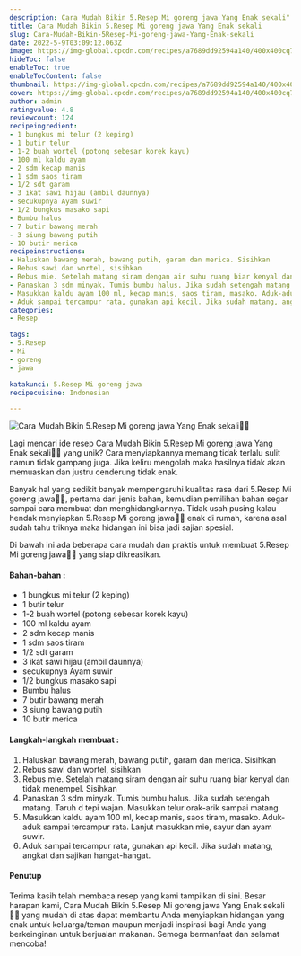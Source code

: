 ```yaml
---
description: Cara Mudah Bikin 5.Resep Mi goreng jawa Yang Enak sekali"
title: Cara Mudah Bikin 5.Resep Mi goreng jawa Yang Enak sekali
slug: Cara-Mudah-Bikin-5Resep-Mi-goreng-jawa-Yang-Enak-sekali
date: 2022-5-9T03:09:12.063Z
image: https://img-global.cpcdn.com/recipes/a7689dd92594a140/400x400cq70/photo.jpg
hideToc: false
enableToc: true
enableTocContent: false
thumbnail: https://img-global.cpcdn.com/recipes/a7689dd92594a140/400x400cq70/photo.jpg
cover: https://img-global.cpcdn.com/recipes/a7689dd92594a140/400x400cq70/photo.jpg
author: admin
ratingvalue: 4.8
reviewcount: 124
recipeingredient:
- 1 bungkus mi telur (2 keping)
- 1 butir telur
- 1-2 buah wortel (potong sebesar korek kayu)
- 100 ml kaldu ayam
- 2 sdm kecap manis
- 1 sdm saos tiram
- 1/2 sdt garam
- 3 ikat sawi hijau (ambil daunnya)
- secukupnya Ayam suwir
- 1/2 bungkus masako sapi
- Bumbu halus
- 7 butir bawang merah
- 3 siung bawang putih
- 10 butir merica
recipeinstructions:
- Haluskan bawang merah, bawang putih, garam dan merica. Sisihkan
- Rebus sawi dan wortel, sisihkan
- Rebus mie. Setelah matang siram dengan air suhu ruang biar kenyal dan tidak menempel. Sisihkan
- Panaskan 3 sdm minyak. Tumis bumbu halus. Jika sudah setengah matang. Taruh d tepi wajan. Masukkan telur orak-arik sampai matang
- Masukkan kaldu ayam 100 ml, kecap manis, saos tiram, masako. Aduk-aduk sampai tercampur rata. Lanjut masukkan mie, sayur dan ayam suwir.
- Aduk sampai tercampur rata, gunakan api kecil. Jika sudah matang, angkat dan sajikan hangat-hangat.
categories:
- Resep

tags:
- 5.Resep
- Mi
- goreng
- jawa

katakunci: 5.Resep Mi goreng jawa
recipecuisine: Indonesian

---
```


![Cara Mudah Bikin 5.Resep Mi goreng jawa Yang Enak sekali👩‍🍳](https://img-global.cpcdn.com/recipes/a7689dd92594a140/400x400cq70/photo.jpg)

Lagi mencari ide resep Cara Mudah Bikin 5.Resep Mi goreng jawa Yang Enak sekali👩‍🍳 yang unik? Cara menyiapkannya memang tidak terlalu sulit namun tidak gampang juga. Jika keliru mengolah maka hasilnya tidak akan memuaskan dan justru cenderung tidak enak.

Banyak hal yang sedikit banyak mempengaruhi kualitas rasa dari 5.Resep Mi goreng jawa👩‍🍳, pertama dari jenis bahan, kemudian pemilihan bahan segar sampai cara membuat dan menghidangkannya. Tidak usah pusing kalau hendak menyiapkan 5.Resep Mi goreng jawa👩‍🍳 enak di rumah, karena asal sudah tahu triknya maka hidangan ini bisa jadi sajian spesial.

Di bawah ini ada beberapa cara mudah dan praktis untuk membuat 5.Resep Mi goreng jawa👩‍🍳 yang siap dikreasikan.

<!--inarticleads1-->

#### Bahan-bahan :

- 1 bungkus mi telur (2 keping)
- 1 butir telur
- 1-2 buah wortel (potong sebesar korek kayu)
- 100 ml kaldu ayam
- 2 sdm kecap manis
- 1 sdm saos tiram
- 1/2 sdt garam
- 3 ikat sawi hijau (ambil daunnya)
- secukupnya Ayam suwir
- 1/2 bungkus masako sapi
- Bumbu halus
- 7 butir bawang merah
- 3 siung bawang putih
- 10 butir merica

<!--inarticleads2-->

#### Langkah-langkah membuat :

1. Haluskan bawang merah, bawang putih, garam dan merica. Sisihkan
1. Rebus sawi dan wortel, sisihkan
1. Rebus mie. Setelah matang siram dengan air suhu ruang biar kenyal dan tidak menempel. Sisihkan
1. Panaskan 3 sdm minyak. Tumis bumbu halus. Jika sudah setengah matang. Taruh d tepi wajan. Masukkan telur orak-arik sampai matang
1. Masukkan kaldu ayam 100 ml, kecap manis, saos tiram, masako. Aduk-aduk sampai tercampur rata. Lanjut masukkan mie, sayur dan ayam suwir.
1. Aduk sampai tercampur rata, gunakan api kecil. Jika sudah matang, angkat dan sajikan hangat-hangat.

#### Penutup

Terima kasih telah membaca resep yang kami tampilkan di sini. Besar harapan kami, Cara Mudah Bikin 5.Resep Mi goreng jawa Yang Enak sekali👩‍🍳 yang mudah di atas dapat membantu Anda menyiapkan hidangan yang enak untuk keluarga/teman maupun menjadi inspirasi bagi Anda yang berkeinginan untuk berjualan makanan. Semoga bermanfaat dan selamat mencoba!
